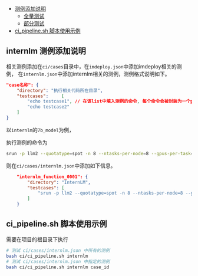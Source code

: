 - [测例添加说明](#测例添加说明)
  - [全量测试](#全量测试)
  - [部分测试](#部分测试)
- [ci_pipeline.sh 脚本使用示例](#ci_pipelinesh-脚本使用示例)
## internlm 测例添加说明

相关测例添加在`ci/cases`目录中，在`imdeploy.json`中添加imdeploy相关的测例，
在`internlm.json`中添加internlm相关的测例，测例格式说明如下。

```json
"case名称": {
    "directory": "执行相关代码所在目录", 
    "testcases":     [
        "echo testcase1", // 在该list中填入测例的命令, 每个命令会被封装为一个pytest
        "echo testcase2"
    ]
}
```

以`internlm`的`7b_model`为例，


执行测例的命令为

```bash
srun -p llm2 --quotatype=spot -n 8 --ntasks-per-node=8 --gpus-per-task=1 python train.py --config ./configs/7B_sft.py
```

则在`ci/cases/internlm.json`中添加如下信息。

```json
    "internlm_function_0001": {
        "directory": "InternLM",
        "testcases": [
            "srun -p llm2 --quotatype=spot -n 8 --ntasks-per-node=8 --gpus-per-task=1 python train.py --config ./configs/7B_sft.py"
        ]
    }
```


## ci_pipeline.sh 脚本使用示例

需要在项目的根目录下执行

```bash
# 测试 ci/cases/internlm.json 中所有的测例
bash ci/ci_pipeline.sh internlm
# 测试 ci/cases/internlm.json 中指定的测例
bash ci/ci_pipeline.sh internlm case_id
```

